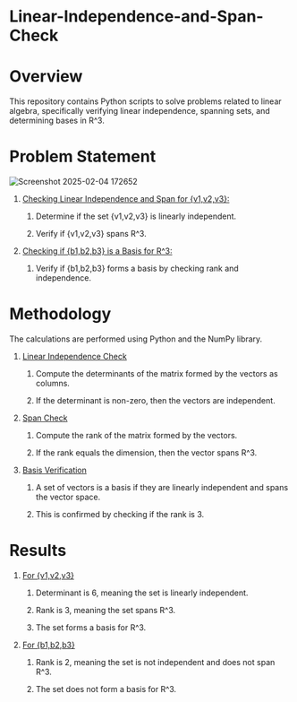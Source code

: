 # Linear-Independence-and-Span-Check

# Overview

This repository contains Python scripts to solve problems related to linear algebra, specifically verifying linear independence, spanning sets, and determining bases in R^3.

# Problem Statement

![Screenshot 2025-02-04 172652](https://github.com/user-attachments/assets/63285ee2-a8fb-4e6f-be39-d8a8aec83b1a)

1. <ins> Checking Linear Independence and Span for {v1,v2,v3}:

    1. Determine if the set {v1,v2,v3} is linearly independent.
  
    2. Verify if {v1,v2,v3} spans R^3.

2. <ins> Checking if {b1,b2,b3} is a Basis for R^3:

    1. Verify if {b1,b2,b3} forms a basis by checking rank and independence.

# Methodology

The calculations are performed using Python and the NumPy library.

1. <ins> Linear Independence Check</ins>

   1. Compute the determinants of the matrix formed by the vectors as columns.
  
   2. If the determinant is non-zero, then the vectors are independent.
  
2. <ins> Span Check </ins>

   1. Compute the rank of the matrix formed by the vectors.
  
   2. If the rank equals the dimension, then the vector spans R^3.
  
3. <ins> Basis Verification </ins>

   1. A set of vectors is a basis if they are linearly independent and spans the vector space.
  
   2. This is confirmed by checking if the rank is 3.

# Results

1. <ins> For {v1,v2,v3}</ins>

    1. Determinant is 6, meaning the set is linearly independent.
  
    2. Rank is 3, meaning the set spans R^3.
  
    3. The set forms a basis for R^3.
  
2. <ins> For {b1,b2,b3}</ins>

    1. Rank is 2, meaning the set is not independent and does not span R^3.
  
    2. The set does not form a basis for R^3.
